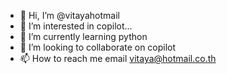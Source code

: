 - 👋 Hi, I’m @vitayahotmail
- 👀 I’m interested in copilot...
- 🌱 I’m currently learning python
- 💞️ I’m looking to collaborate on copilot
- 📫 How to reach me email vitaya@hotmail.co.th

<!---
vitayahotmail/vitayahotmail is a ✨ special ✨ repository because its `README.md` (this file) appears on your GitHub profile.
You can click the Preview link to take a look at your changes.
--->
